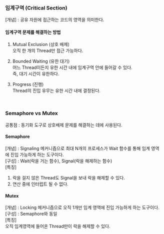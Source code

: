 ### 임계구역 (Critical Section)  
[개념] : 공유 자원에 접근하는 코드의 영역을 의미한다.  
  
#### 임계구역 문제를 해결하는 방법  
1) Mutual Exclusion (상호 배제)  
오직 한 개의 Thread만 접근 가능하다.  

2) Bounded Waiting (유한 대기)  
어느 Thread이든지 유한 시간 내에 임계구역 안에 들어갈 수 있다.  
즉, 대기 시간이 유한하다.  

3) Progress (진행)  
Thread의 진입 유무는 유한 시간 내에 결정된다.  

<br>

### Semaphore vs Mutex   
공통점 : 동기화 도구로 상호배제 문제를 해결하는 데에 사용된다.  

#### Semaphore
[개념] : Signaling 메커니즘으로 최대 N개의 프로세스가 Wait 함수를 통해 임계 영역에 진입 가능하게 하는 도구이다.  
[구성] : Wait(락을 거는 함수), Signal(락을 해제하는 함수)  
[특징]  
1. 락을 걸지 않은 Thread도 Signal을 보내 락을 해제할 수 있다.  
2. 연산 중에 인터럽트 될 수 없다.  

#### Mutex
[개념] : Locking 메커니즘으로 오직 1개만 임계 영역에 진입 가능하게 하는 도구이다.  
[구성] : Semaphore와 동일  
[특징]  
오직 임계영역에 들어온 Thread만이 락을 해제할 수 있다.  

